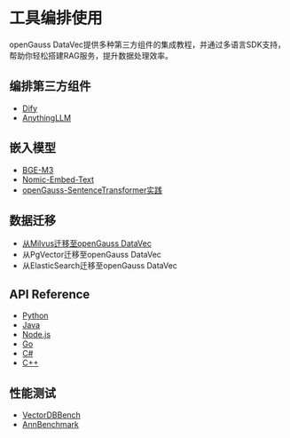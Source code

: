 # 工具编排使用

openGauss DataVec提供多种第三方组件的集成教程，并通过多语言SDK支持，帮助你轻松搭建RAG服务，提升数据处理效率。

## 编排第三方组件
- [Dify](dify.md)
- [AnythingLLM](anythingllm.md)

## 嵌入模型
- [BGE-M3](embedding-bgem3.md)
- [Nomic-Embed-Text](embedding-nomic.md)
- [openGauss-SentenceTransformer实践](SentenceTransformer.md)

## 数据迁移
- [从Milvus迁移至openGauss DataVec](milvus2datavec.md)
- 从PgVector迁移至openGauss DataVec
- 从ElasticSearch迁移至openGauss DataVec

## API Reference
- [Python](integrationPython.md)
- [Java](integrationJava.md)
- [Node.js](integrationJavaScript.md)
- [Go](integrationGo.md)
- [C#](integrationCsharp.md)
- [C++](integrationCpp.md)
  
## 性能测试
- [VectorDBBench](openGauss-VectorDBBench.md)
- [AnnBenchmark](testtool_annbenchmark.md)